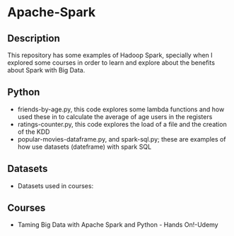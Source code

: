# Apache-Spark

## Description ##

This repository has some examples of Hadoop Spark, specially when I explored some courses in order to learn and 
explore about the benefits about Spark with Big Data.

## Python ##
* friends-by-age.py, this code explores some lambda functions and how used these in to calculate the average of age users in the registers
* ratings-counter.py, this code explores the load of a file and the creation of the KDD
* popular-movies-dataframe.py, and spark-sql.py; these are examples of how use datasets (dateframe) with spark SQL 

## Datasets ##
* Datasets used in courses: 
## Courses ##

* Taming Big Data with Apache Spark and Python - Hands On!-Udemy 
